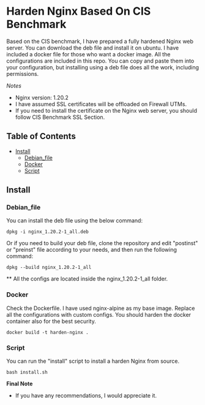 # Harden Nginx Based On CIS Benchmark

Based on the CIS benchmark, I have prepared a fully hardened Nginx web server.
You can download the deb file and install it on ubuntu. I have included a docker file for those who want a docker image. All the configurations are included in this repo. You can copy and paste them into your configuration, but installing using a deb file does all the work, including permissions.

*Notes*
* Nginx version: 1.20.2
* I have assumed SSL certificates will be offloaded on Firewall UTMs.
* If you need to install the certificate on the Nginx web server, you should follow CIS Benchmark SSL Section.

## Table of Contents

* [Install](#install)
  * [Debian_file](#debian_file)
  * [Docker](#docker)
  * [Script](#script)
  
## Install

### Debian_file

You can install the deb file using the below command:

```
dpkg -i nginx_1.20.2-1_all.deb
```
Or if you need to build your deb file, clone the repository and edit "postinst" or "preinst" file according to your needs, and then run the following command:

```
dpkg --build nginx_1.20.2-1_all
```

** All the configs are located inside the nginx_1.20.2-1_all folder.


### Docker

Check the Dockerfile. I have used nginx-alpine as my base image. Replace all the configurations with custom configs. You should harden the docker container also for the best security. 

```
docker build -t harden-nginx .
```


### Script

You can run the "install" script to install a harden Nginx from source. 

```
bash install.sh
```

**Final Note**

* If you have any recommendations, I would appreciate it. 

